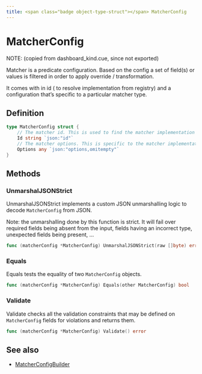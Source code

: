 ```yaml
---
title: <span class="badge object-type-struct"></span> MatcherConfig
---
```

# <span class="badge object-type-struct"></span> MatcherConfig

NOTE: (copied from dashboard_kind.cue, since not exported)

Matcher is a predicate configuration. Based on the config a set of field(s) or values is filtered in order to apply override / transformation.

It comes with in id ( to resolve implementation from registry) and a configuration that’s specific to a particular matcher type.

## Definition

```go
type MatcherConfig struct {
    // The matcher id. This is used to find the matcher implementation from registry.
    Id string `json:"id"`
    // The matcher options. This is specific to the matcher implementation.
    Options any `json:"options,omitempty"`
}
```
## Methods

### <span class="badge object-method"></span> UnmarshalJSONStrict

UnmarshalJSONStrict implements a custom JSON unmarshalling logic to decode `MatcherConfig` from JSON.

Note: the unmarshalling done by this function is strict. It will fail over required fields being absent from the input, fields having an incorrect type, unexpected fields being present, …

```go
func (matcherConfig *MatcherConfig) UnmarshalJSONStrict(raw []byte) error
```

### <span class="badge object-method"></span> Equals

Equals tests the equality of two `MatcherConfig` objects.

```go
func (matcherConfig *MatcherConfig) Equals(other MatcherConfig) bool
```

### <span class="badge object-method"></span> Validate

Validate checks all the validation constraints that may be defined on `MatcherConfig` fields for violations and returns them.

```go
func (matcherConfig *MatcherConfig) Validate() error
```

## See also

 * <span class="badge builder"></span> [MatcherConfigBuilder](./builder-MatcherConfigBuilder.md)
